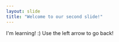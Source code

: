 ```yaml
---
layout: slide
title: "Welcome to our second slide!"
---
```

I'm learning! :)
Use the left arrow to go back!

